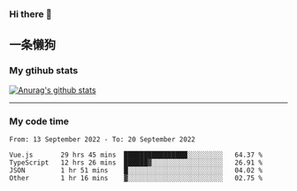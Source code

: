 ### Hi there 👋

## 一条懒狗
<!--
**kiss-me-quickly/kiss-me-quickly** is a ✨ _special_ ✨ repository because its `README.md` (this file) appears on your GitHub profile.

Here are some ideas to get you started:

- 🔭 I’m currently working on ...
- 🌱 I’m currently learning ...
- 👯 I’m looking to collaborate on ...
- 🤔 I’m looking for help with ...
- 💬 Ask me about ...
- 📫 How to reach me: ...
- 😄 Pronouns: ...
- ⚡ Fun fact: ...
-->


### My gtihub stats

[![Anurag's github stats](https://github-readme-stats.vercel.app/api?username=kiss-me-quickly)](https://github.com/anuraghazra/github-readme-stats)

***

### My code time

<!--START_SECTION:waka-->

```text
From: 13 September 2022 - To: 20 September 2022

Vue.js       29 hrs 45 mins  ████████████████░░░░░░░░░   64.37 %
TypeScript   12 hrs 26 mins  ██████▓░░░░░░░░░░░░░░░░░░   26.91 %
JSON         1 hr 51 mins    █░░░░░░░░░░░░░░░░░░░░░░░░   04.02 %
Other        1 hr 16 mins    ▓░░░░░░░░░░░░░░░░░░░░░░░░   02.75 %
```

<!--END_SECTION:waka-->
